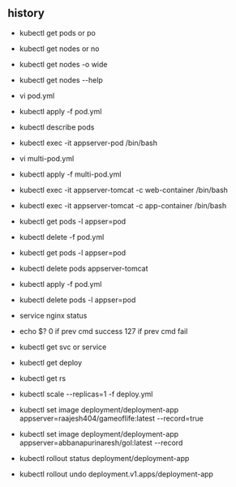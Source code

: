 ## history
* kubectl get pods or po
* kubectl get nodes or no
* kubectl get nodes -o wide
* kubectl get nodes --help 
* vi pod.yml
* kubectl apply -f pod.yml
* kubectl describe pods
* kubectl exec -it appserver-pod /bin/bash        
* vi multi-pod.yml
* kubectl apply -f multi-pod.yml
* kubectl exec -it appserver-tomcat -c web-container /bin/bash
* kubectl exec -it appserver-tomcat -c app-container /bin/bash
* kubectl get pods -l appser=pod
* kubectl delete -f pod.yml
* kubectl get pods -l appser=pod
* kubectl delete pods appserver-tomcat
* kubectl apply -f pod.yml
* kubectl delete pods -l appser=pod
* service nginx status
* echo $?
    0 if prev cmd success
    127 if prev cmd fail
* kubectl get svc or service
* kubectl get deploy
* kubectl get rs
* kubectl scale --replicas=1 -f deploy.yml 
* kubectl set image deployment/deployment-app appserver=raajesh404/gameoflife:latest --record=true
* kubectl set image deployment/deployment-app appserver=abbanapurinaresh/gol:latest --record

* kubectl rollout status deployment/deployment-app

* kubectl rollout undo deployment.v1.apps/deployment-app





